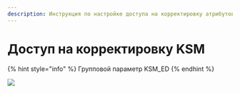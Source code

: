 ```yaml
---
description: Инструкция по настройке доступа на корректировку атрибутов по закладкам
---
```


# Доступ на корректировку KSM

{% hint style="info" %}
Групповой параметр KSM\_ED
{% endhint %}

![](<../../.gitbook/assets/image (34).png>)
